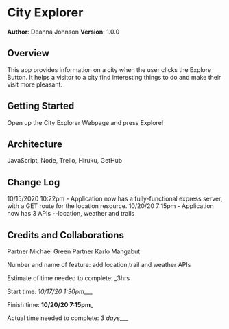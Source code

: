 # City Explorer

**Author**: Deanna Johnson
**Version**: 1.0.0 

## Overview
This app provides information on a city when the user clicks the Explore Button. It helps a visitor to a city find interesting things to do and make their visit more pleasant.

## Getting Started
Open up the City Explorer Webpage and press Explore!

## Architecture
JavaScript, Node, Trello, Hiruku, GetHub

## Change Log
10/15/2020 10:22pm - Application now has a fully-functional express server, with a GET route for the location resource.
10/20/20 7:15pm  - Application now has 3 APIs --location, weather and trails

## Credits and Collaborations
Partner Michael Green
Partner Karlo Mangabut

Number and name of feature: add location,trail and weather APIs

Estimate of time needed to complete: _3hrs

Start time: _10/17/20 1:30pm____

Finish time: __10/20/20 7:15pm___

Actual time needed to complete: _3 days____

